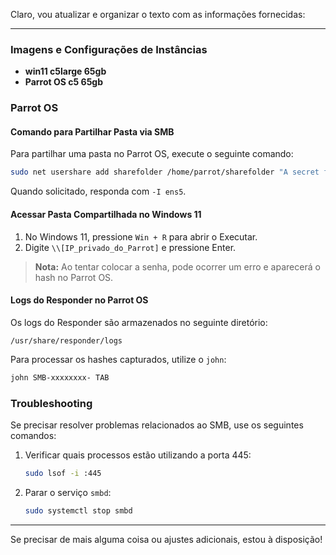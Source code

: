 Claro, vou atualizar e organizar o texto com as informações fornecidas:

---

### Imagens e Configurações de Instâncias

- **win11 c5large 65gb**
- **Parrot OS c5 65gb**

### Parrot OS

#### Comando para Partilhar Pasta via SMB

Para partilhar uma pasta no Parrot OS, execute o seguinte comando:

```bash
sudo net usershare add sharefolder /home/parrot/sharefolder "A secret folder shared via SMB" everyone:F guest_ok=y
```

Quando solicitado, responda com `-I ens5`.

#### Acessar Pasta Compartilhada no Windows 11

1. No Windows 11, pressione `Win + R` para abrir o Executar.
2. Digite `\\[IP_privado_do_Parrot]` e pressione Enter.

> **Nota:** Ao tentar colocar a senha, pode ocorrer um erro e aparecerá o hash no Parrot OS.

#### Logs do Responder no Parrot OS

Os logs do Responder são armazenados no seguinte diretório:

```plaintext
/usr/share/responder/logs
```

Para processar os hashes capturados, utilize o `john`:

```bash
john SMB-xxxxxxxx- TAB
```

### Troubleshooting

Se precisar resolver problemas relacionados ao SMB, use os seguintes comandos:

1. Verificar quais processos estão utilizando a porta 445:
    ```bash
    sudo lsof -i :445
    ```

2. Parar o serviço `smbd`:
    ```bash
    sudo systemctl stop smbd
    ```

---

Se precisar de mais alguma coisa ou ajustes adicionais, estou à disposição!
